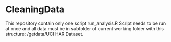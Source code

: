 # CleaningData
This repository contain only one script run_analysis.R
Script needs to be run at once and all data must be in subfolder of current working folder with
this structure: /getdata/UCI HAR Dataset.
